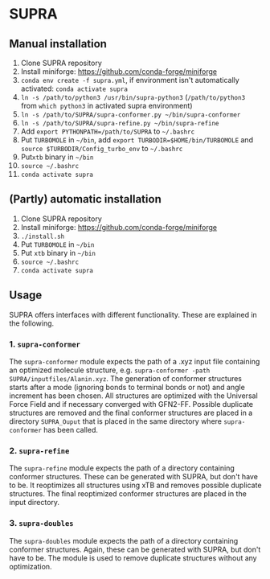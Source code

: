 # SUPRA

## Manual installation
1. Clone SUPRA repository
2. Install miniforge: https://github.com/conda-forge/miniforge
3. ```conda env create -f supra.yml```, if environment isn't automatically activated: ```conda activate supra```
5. ```ln -s /path/to/python3 /usr/bin/supra-python3``` (```/path/to/python3``` from ```which python3``` in activated supra environment)
6. ```ln -s /path/to/SUPRA/supra-conformer.py ~/bin/supra-conformer```
7. ```ln -s /path/to/SUPRA/supra-refine.py ~/bin/supra-refine```
8. Add ```export PYTHONPATH=/path/to/SUPRA``` to ```~/.bashrc``` 
9. Put ```TURBOMOLE``` in ```~/bin```, add ```export TURBODIR=$HOME/bin/TURBOMOLE``` and ```source $TURBODIR/Config_turbo_env``` to ```~/.bashrc```
10. Put```xtb``` binary in ```~/bin```
11. ```source ~/.bashrc```
12. ```conda activate supra```

## (Partly) automatic installation
1. Clone SUPRA repository
2. Install miniforge: https://github.com/conda-forge/miniforge
3. ```./install.sh```
4. Put ```TURBOMOLE``` in ```~/bin```
5. Put ```xtb``` binary in ```~/bin```
6. ```source ~/.bashrc```
7. ```conda activate supra```

## Usage
SUPRA offers interfaces with different functionality. These are explained in the following.
### 1. ```supra-conformer```
The ```supra-conformer``` module expects the path of a .xyz input file containing an optimized molecule structure, e.g. ```supra-conformer -path SUPRA/inputfiles/Alanin.xyz```. The generation of conformer structures starts after a mode (ignoring bonds to terminal bonds or not) and angle increment has been chosen. All structures are optimized with the Universal Force Field and if necessary converged with GFN2-FF. Possible duplicate structures are removed and the final conformer structures are placed in a directory ```SUPRA_Ouput``` that is placed in the same directory where ```supra-conformer``` has been called.
### 2. ```supra-refine```
The ```supra-refine``` module expects the path of a directory containing conformer structures. These can be generated with SUPRA, but don't have to be. It reoptimizes all structures using xTB and removes possible duplicate structures. The final reoptimized conformer structures are placed in the input directory.
### 3. ```supra-doubles```
The ```supra-doubles``` module expects the path of a directory containing conformer structures. Again, these can be generated with SUPRA, but don't have to be. The module is used to remove duplicate structures without any optimization.

